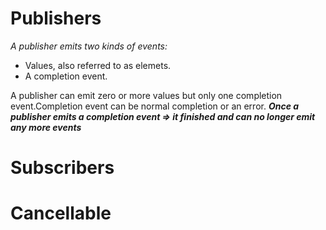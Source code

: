# Publishers
*A publisher emits two kinds of events:*
+ Values, also referred to as elemets.
+ A completion event.
  
A publisher can emit zero or more values but only one completion event.Completion event can be normal completion or an error.
***Once a publisher emits a completion event => it finished and can no longer emit any more events***
# Subscribers
# Cancellable